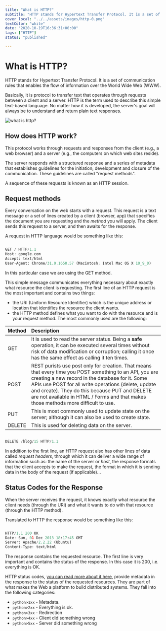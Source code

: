 ```yaml
---
title: "What is HTTP?"
subtitle: "HTTP stands for Hypertext Transfer Protocol. It is a set of communication rules that enables the flow of information over the World Wide Web (WWW)."
cover_local: "../../assets/images/http-0.png"
textColor: "white"
date: "2020-10-19T16:36:31+00:00"
tags: ["HTTP"]
status: "published"

---
```


# What is HTTP?

HTTP stands for Hypertext Transfer Protocol. It is a set of communication rules that enables the flow of information over the World Wide Web (WWW).

Basically, it is protocol to transfer text that operates through requests between a client and a server. HTTP is the term used to describe this simple text-based language. No matter how it is developed, the server's goal will always be to understand and return plain text responses.


  ![what is http?](../../assets/images/http-3.png)

## How does HTTP work?

This protocol works through requests and responses from the client (e.g., a web browser) and a server (e.g., the computers on which web sites reside). 

The server responds with a structured response and a series of metadata that establishes guidelines for the initiation, development and closure of the communication. These guidelines are called "request methods".

A sequence of these requests is known as an HTTP session.

## Request methods

Every conversation on the web starts with a request. This request is a text message or a set of lines created by a client (browser, app) that specifies the document you are requesting and the *method* you will apply. The client sends this request to a server, and then awaits for the response.

A request in HTTP language would be something like this:


```py

GET / HTTP/1.1 
Host: google.com
Accept: text/html
User-Agent: Chrome/31.0.1650.57 (Macintosh; Intel Mac OS X 10_9_0)
```

In this particular case we are using the GET method. 

This simple message communicates everything necessary about exactly what resource the client is requesting. The first line of an HTTP request is the most important and contains two things:

+ the URI (Uniform Resource Identifier) which is the unique address or location that identifies the resource the client wants.
+ the HTTP method defines what you want to do with the resource and is your request method. The most commonly used are the following:

|**Method** |**Description** |
|:-------------|:--------------|
|GET |It is used to read the server status. Being a **safe** operation, it can be executed several times without risk of data modification or corruption; calling it once has the same effect as calling it ten times.    |
|POST |REST purists use post only for creation. That means that every time you POST something to an API, you are creating a new record in the database for it. Some APIs use POST for all write operations (delete, update and create). They do this because PUT and DELETE are not available in HTML / Forms and that makes those methods more difficult to use.      |
|PUT |This is most commonly used to update state on the server; although it can also be used to create state.     |
|DELETE |This is used for deleting data on the server.


```python

DELETE /blog/15 HTTP/1.1 
```
In addition to the first line, an HTTP request also has other lines of data called _request headers_, through which it can deliver a wide range of information such as: the name of the server or _host_, the response formats that the client accepts to make the request, the format in which it is sending data in the body of the request (if applicable)...


## Status Codes for the Response


When the server receives the request, it knows exactly what resource the client needs (through the URI) and what it wants to do with that resource (through the HTTP method). 

Translated to HTTP the response would be something like this:

```python

HTTP/1.1 200 OK
Date: Sun, 01 Dec 2013 18:17:45 GMT
Server: Apache/2.2.22 (Ubuntu)
Content-Type: text/html
```

The response contains the requested resource. The first line is very important and contains the status of the response. In this case it is 200, i.e. everything is OK.
 
HTTP status codes, [you can read more about it here](https://developer.mozilla.org/es/docs/Web/HTTP/Status), provide metadata in the response to the status of the requested resources. They are part of what makes the Web a platform to build
distributed systems. They fall into the following categories:


+ `python>1xx` - Metadata.
+ `python>2xx` - Everything is ok.
+ `python>3xx` - Redirection
+ `python>4xx` - Client did something wrong
+ `python>5xx` - Server did something wrong


